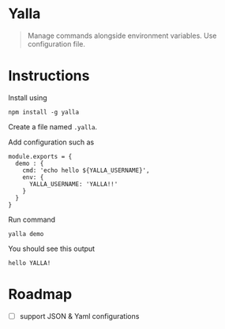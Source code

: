 # Yalla

> Manage commands alongside environment variables. Use configuration file.

# Instructions

Install using

```
npm install -g yalla
```

Create a file named `.yalla`.

Add configuration such as

```
module.exports = {
  demo : {
    cmd: 'echo hello ${YALLA_USERNAME}',
    env: {
      YALLA_USERNAME: 'YALLA!!'
    }
  }
}
```

Run command

```
yalla demo
```

You should see this output

```
hello YALLA!
```

# Roadmap

 - [ ] support JSON & Yaml configurations
